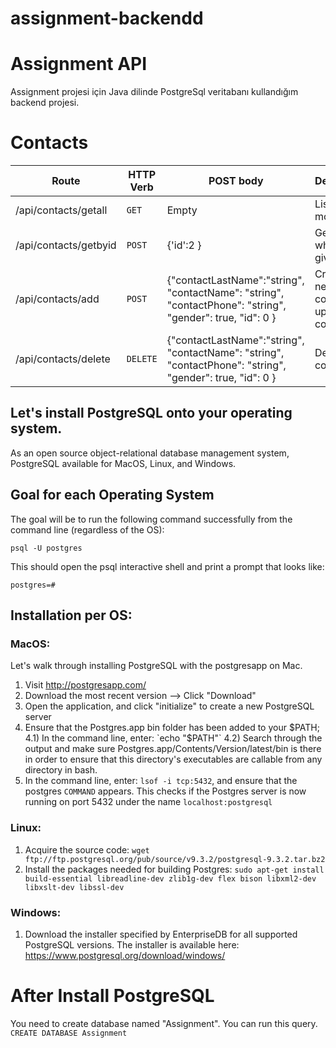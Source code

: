 # assignment-backendd

# Assignment API
Assignment projesi için Java dilinde PostgreSql veritabanı kullandığım backend projesi.


# Contacts

| Route | HTTP Verb	 | POST body	 | Description	 |
| --- | --- | --- | --- |
| /api/contacts/getall | `GET` | Empty | List all movies. |
| /api/contacts/getbyid | `POST` | {'id':2 } | Get contact which given id  |
| /api/contacts/add | `POST` | {"contactLastName":"string",  "contactName":  "string",  "contactPhone":  "string",  "gender":  true,  "id":  0  }| Create a new contact or update contact |
| /api/contacts/delete | `DELETE` | {"contactLastName":"string",  "contactName":  "string",  "contactPhone":  "string",  "gender":  true,  "id":  0  } | Delete a contact. |

## Let's install PostgreSQL onto your operating system.

As an open source object-relational database management system, PostgreSQL available for MacOS, Linux, and Windows.

## Goal for each Operating System
The goal will be to run the following command successfully from the command line (regardless of the OS):

```psql -U postgres```

This should open the psql interactive shell and print a prompt that looks like:

```postgres=# ```

## Installation per OS:

### MacOS:

Let's walk through installing PostgreSQL with the postgresapp on Mac.

1) Visit http://postgresapp.com/
2) Download the most recent version --> Click "Download"
3) Open the application, and click "initialize" to create a new PostgreSQL server
4) Ensure that the Postgres.app bin folder has been added to your $PATH;
  4.1) In the command line, enter: `echo "$PATH"`
  4.2) Search through the output and make sure Postgres.app/Contents/Version/latest/bin is there
       in order to ensure that this directory's executables are callable from any directory in bash.
5) In the command line, enter: `lsof -i tcp:5432`, and ensure that the postgres `COMMAND` appears.
   This checks if the Postgres server is now running on port 5432 under the name `localhost:postgresql`
   
### Linux:

1) Acquire the source code: `wget ftp://ftp.postgresql.org/pub/source/v9.3.2/postgresql-9.3.2.tar.bz2`
2) Install the packages needed for building Postgres:
   `sudo apt-get install build-essential libreadline-dev zlib1g-dev flex bison libxml2-dev libxslt-dev libssl-dev`

### Windows:
1) Download the installer specified by EnterpriseDB for all supported PostgreSQL versions. The installer is available here:
  https://www.postgresql.org/download/windows/
  
  # After Install PostgreSQL
  You need to create database named "Assignment".
  You can run this query.
  `CREATE DATABASE Assignment`
